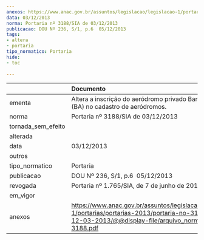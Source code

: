 ```yaml
---
anexos: https://www.anac.gov.br/assuntos/legislacao/legislacao-1/portarias/portarias-2013/portaria-no-3188-sia-de-12-03-2013/@@display-file/arquivo_norma/PA2013-3188.pdf
data: 03/12/2013
norma: Portaria nº 3188/SIA de 03/12/2013
publicacao: DOU Nº 236, S/1, p.6  05/12/2013
tags:
- altera
- portaria
tipo_normatico: Portaria
hide: 
- toc 
 
---
```


|                    | Documento                                                                                                                                                         |
|:-------------------|:------------------------------------------------------------------------------------------------------------------------------------------------------------------|
| ementa             | Altera a inscrição do aeródromo privado Barra Grande (BA) no cadastro de aeródromos.                                                                              |
| norma              | Portaria nº 3188/SIA de 03/12/2013                                                                                                                                |
| tornada_sem_efeito |                                                                                                                                                                   |
| alterada           |                                                                                                                                                                   |
| data               | 03/12/2013                                                                                                                                                        |
| outros             |                                                                                                                                                                   |
| tipo_normatico     | Portaria                                                                                                                                                          |
| publicacao         | DOU Nº 236, S/1, p.6  05/12/2013                                                                                                                                  |
| revogada           | Portaria nº 1.765/SIA, de 7 de junho de 2018.                                                                                                                     |
| em_vigor           |                                                                                                                                                                   |
| anexos             | https://www.anac.gov.br/assuntos/legislacao/legislacao-1/portarias/portarias-2013/portaria-no-3188-sia-de-12-03-2013/@@display-file/arquivo_norma/PA2013-3188.pdf |